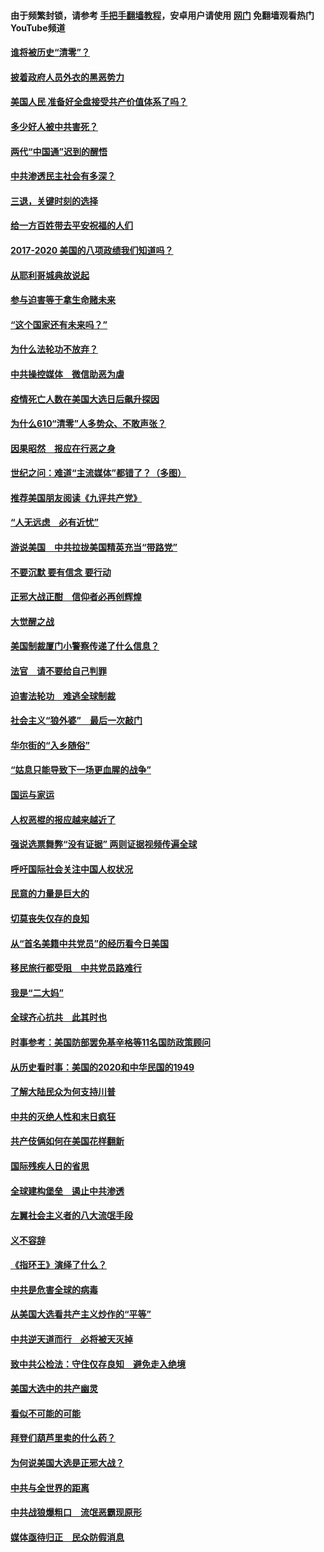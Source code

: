 #### 由于频繁封锁，请参考 [手把手翻墙教程](https://github.com/gfw-breaker/guides/wiki/)，安卓用户请使用 [网门](https://github.com/gfw-breaker/nogfw/blob/master/dl.md?t=01050000) 免翻墙观看热门YouTube频道 

#### [谁将被历史“清零”？](../pages/73/417485.md?t=01050000) 

#### [披着政府人员外衣的黑恶势力](../pages/73/417442.md?t=01050000) 

#### [美国人民 准备好全盘接受共产价值体系了吗？](../pages/73/417491.md?t=01050000) 

#### [多少好人被中共害死？](../pages/73/417144.md?t=01050000) 

#### [两代“中国通”迟到的醒悟](../pages/73/417064.md?t=01050000) 

#### [中共渗透民主社会有多深？](../pages/73/417063.md?t=01050000) 

#### [三退，关键时刻的选择](../pages/73/416969.md?t=01050000) 

#### [给一方百姓带去平安祝福的人们](../pages/73/416941.md?t=01050000) 

#### [2017-2020  美国的八项政绩我们知道吗？](../pages/73/416968.md?t=01050000) 

#### [从耶利哥城典故说起](../pages/73/416892.md?t=01050000) 

#### [参与迫害等于拿生命赌未来](../pages/73/416856.md?t=01050000) 

#### [“这个国家还有未来吗？”](../pages/73/416852.md?t=01050000) 

#### [为什么法轮功不放弃？](../pages/73/416864.md?t=01050000) 

#### [中共操控媒体　微信助恶为虐](../pages/73/416724.md?t=01050000) 

#### [疫情死亡人数在美国大选日后飙升探因](../pages/73/416606.md?t=01050000) 

#### [为什么610“清零”人多势众、不敢声张？](../pages/73/416632.md?t=01050000) 

#### [因果昭然　报应在行恶之身](../pages/73/416582.md?t=01050000) 

#### [世纪之问：难道“主流媒体”都错了？（多图）](../pages/73/416571.md?t=01050000) 

#### [推荐美国朋友阅读《九评共产党》](../pages/73/416510.md?t=01050000) 

#### [“人无远虑　必有近忧”](../pages/73/416513.md?t=01050000) 

#### [游说美国　中共拉拢美国精英充当“带路党”](../pages/73/416529.md?t=01050000) 

#### [不要沉默 要有信念 要行动](../pages/73/416457.md?t=01050000) 

#### [正邪大战正酣　信仰者必再创辉煌](../pages/73/416433.md?t=01050000) 

#### [大觉醒之战](../pages/73/416456.md?t=01050000) 

#### [美国制裁厦门小警察传递了什么信息？](../pages/73/416432.md?t=01050000) 

#### [法官　请不要给自己判罪](../pages/73/416379.md?t=01050000) 

#### [迫害法轮功　难逃全球制裁](../pages/73/416380.md?t=01050000) 

#### [社会主义“狼外婆”　最后一次敲门](../pages/73/416394.md?t=01050000) 

#### [华尔街的“入乡随俗”](../pages/73/416395.md?t=01050000) 

#### [“姑息只能导致下一场更血腥的战争”](../pages/73/416223.md?t=01050000) 

#### [国运与家运](../pages/73/416224.md?t=01050000) 

#### [人权恶棍的报应越来越近了](../pages/73/416276.md?t=01050000) 

#### [强说选票舞弊“没有证据” 两则证据视频传遍全球](../pages/73/416227.md?t=01050000) 

#### [呼吁国际社会关注中国人权状况](../pages/73/416135.md?t=01050000) 

#### [民意的力量是巨大的](../pages/73/416222.md?t=01050000) 

#### [切莫丧失仅存的良知](../pages/73/416134.md?t=01050000) 

#### [从“首名美籍中共党员”的经历看今日美国](../pages/73/416114.md?t=01050000) 

#### [移民旅行都受阻　中共党员路难行](../pages/73/416033.md?t=01050000) 

#### [我是“二大妈”](../pages/73/415529.md?t=01050000) 

#### [全球齐心抗共　此其时也](../pages/73/415989.md?t=01050000) 

#### [时事参考：美国防部罢免基辛格等11名国防政策顾问](../pages/73/415970.md?t=01050000) 

#### [从历史看时事：美国的2020和中华民国的1949](../pages/73/415949.md?t=01050000) 

#### [了解大陆民众为何支持川普](../pages/73/415950.md?t=01050000) 

#### [中共的灭绝人性和末日疯狂](../pages/73/415944.md?t=01050000) 

#### [共产伎俩如何在美国花样翻新](../pages/73/415908.md?t=01050000) 

#### [国际残疾人日的省思](../pages/73/415849.md?t=01050000) 

#### [全球建构堡垒　遏止中共渗透](../pages/73/415850.md?t=01050000) 

#### [左翼社会主义者的八大流氓手段](../pages/73/415802.md?t=01050000) 

#### [义不容辞](../pages/73/415807.md?t=01050000) 

#### [《指环王》演绎了什么？](../pages/73/415739.md?t=01050000) 

#### [中共是危害全球的病毒](../pages/73/415569.md?t=01050000) 

#### [从美国大选看共产主义炒作的“平等”](../pages/73/415654.md?t=01050000) 

#### [中共逆天道而行　必将被天灭掉](../pages/73/415626.md?t=01050000) 

#### [致中共公检法：守住仅存良知　避免走入绝境](../pages/73/415627.md?t=01050000) 

#### [美国大选中的共产幽灵](../pages/73/415618.md?t=01050000) 

#### [看似不可能的可能](../pages/73/415619.md?t=01050000) 

#### [拜登们葫芦里卖的什么药？](../pages/73/415531.md?t=01050000) 

#### [为何说美国大选是正邪大战？](../pages/73/415530.md?t=01050000) 

#### [中共与全世界的距离](../pages/73/415435.md?t=01050000) 

#### [中共战狼爆粗口　流氓恶霸现原形](../pages/73/415426.md?t=01050000) 

#### [媒体亟待归正　民众防假消息](../pages/73/415402.md?t=01050000) 

